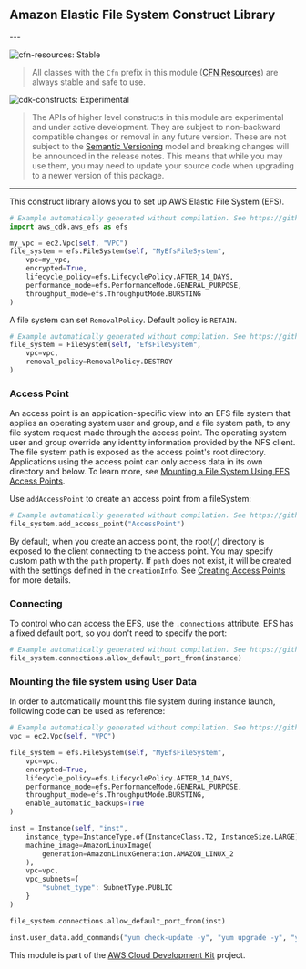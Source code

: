 ## Amazon Elastic File System Construct Library

<!--BEGIN STABILITY BANNER-->---


![cfn-resources: Stable](https://img.shields.io/badge/cfn--resources-stable-success.svg?style=for-the-badge)

> All classes with the `Cfn` prefix in this module ([CFN Resources](https://docs.aws.amazon.com/cdk/latest/guide/constructs.html#constructs_lib)) are always stable and safe to use.

![cdk-constructs: Experimental](https://img.shields.io/badge/cdk--constructs-experimental-important.svg?style=for-the-badge)

> The APIs of higher level constructs in this module are experimental and under active development. They are subject to non-backward compatible changes or removal in any future version. These are not subject to the [Semantic Versioning](https://semver.org/) model and breaking changes will be announced in the release notes. This means that while you may use them, you may need to update your source code when upgrading to a newer version of this package.

---
<!--END STABILITY BANNER-->

This construct library allows you to set up AWS Elastic File System (EFS).

```python
# Example automatically generated without compilation. See https://github.com/aws/jsii/issues/826
import aws_cdk.aws_efs as efs

my_vpc = ec2.Vpc(self, "VPC")
file_system = efs.FileSystem(self, "MyEfsFileSystem",
    vpc=my_vpc,
    encrypted=True,
    lifecycle_policy=efs.LifecyclePolicy.AFTER_14_DAYS,
    performance_mode=efs.PerformanceMode.GENERAL_PURPOSE,
    throughput_mode=efs.ThroughputMode.BURSTING
)
```

A file system can set `RemovalPolicy`. Default policy is `RETAIN`.

```python
# Example automatically generated without compilation. See https://github.com/aws/jsii/issues/826
file_system = FileSystem(self, "EfsFileSystem",
    vpc=vpc,
    removal_policy=RemovalPolicy.DESTROY
)
```

### Access Point

An access point is an application-specific view into an EFS file system that applies an operating system user and
group, and a file system path, to any file system request made through the access point. The operating system user
and group override any identity information provided by the NFS client. The file system path is exposed as the
access point's root directory. Applications using the access point can only access data in its own directory and
below. To learn more, see [Mounting a File System Using EFS Access Points](https://docs.aws.amazon.com/efs/latest/ug/efs-access-points.html).

Use `addAccessPoint` to create an access point from a fileSystem:

```python
# Example automatically generated without compilation. See https://github.com/aws/jsii/issues/826
file_system.add_access_point("AccessPoint")
```

By default, when you create an access point, the root(`/`) directory is exposed to the client connecting to
the access point. You may specify custom path with the `path` property. If `path` does not exist, it will be
created with the settings defined in the `creationInfo`. See
[Creating Access Points](https://docs.aws.amazon.com/efs/latest/ug/create-access-point.html) for more details.

### Connecting

To control who can access the EFS, use the `.connections` attribute. EFS has
a fixed default port, so you don't need to specify the port:

```python
# Example automatically generated without compilation. See https://github.com/aws/jsii/issues/826
file_system.connections.allow_default_port_from(instance)
```

### Mounting the file system using User Data

In order to automatically mount this file system during instance launch,
following code can be used as reference:

```python
# Example automatically generated without compilation. See https://github.com/aws/jsii/issues/826
vpc = ec2.Vpc(self, "VPC")

file_system = efs.FileSystem(self, "MyEfsFileSystem",
    vpc=vpc,
    encrypted=True,
    lifecycle_policy=efs.LifecyclePolicy.AFTER_14_DAYS,
    performance_mode=efs.PerformanceMode.GENERAL_PURPOSE,
    throughput_mode=efs.ThroughputMode.BURSTING,
    enable_automatic_backups=True
)

inst = Instance(self, "inst",
    instance_type=InstanceType.of(InstanceClass.T2, InstanceSize.LARGE),
    machine_image=AmazonLinuxImage(
        generation=AmazonLinuxGeneration.AMAZON_LINUX_2
    ),
    vpc=vpc,
    vpc_subnets={
        "subnet_type": SubnetType.PUBLIC
    }
)

file_system.connections.allow_default_port_from(inst)

inst.user_data.add_commands("yum check-update -y", "yum upgrade -y", "yum install -y amazon-efs-utils", "yum install -y nfs-utils", "file_system_id_1=" + file_system.file_system_id, "efs_mount_point_1=/mnt/efs/fs1", "mkdir -p \"${efs_mount_point_1}\"", "test -f \"/sbin/mount.efs\" && echo \"${file_system_id_1}:/ ${efs_mount_point_1} efs defaults,_netdev\" >> /etc/fstab || " + "echo \"${file_system_id_1}.efs." + cdk.Stack.of(self).region + ".amazonaws.com:/ ${efs_mount_point_1} nfs4 nfsvers=4.1,rsize=1048576,wsize=1048576,hard,timeo=600,retrans=2,noresvport,_netdev 0 0\" >> /etc/fstab", "mount -a -t efs,nfs4 defaults")
```

This module is part of the [AWS Cloud Development Kit](https://github.com/aws/aws-cdk) project.
